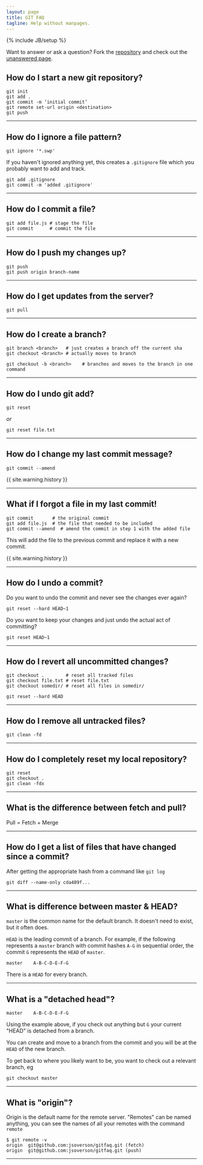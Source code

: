 ```yaml
---
layout: page
title: GIT FAQ
tagline: Help without manpages.
---
```

{% include JB/setup %}

Want to answer or ask a question? Fork the [repository](https://github.com/jsoverson/gitfaq) and check out the [unanswered page](./unanswered.html).

## How do I start a new git repository?

```
git init
git add .
git commit -m ‘initial commit’
git remote set-url origin <destination>
git push
```

------------------------------------------------

## How do I ignore a file pattern?

```
git ignore '*.swp'
```

If you haven't ignored anything yet, this creates a `.gitignore` file which you probably want to add and track.

```
git add .gitignore
git commit -m 'added .gitignore'
```

------------------------------------------------

## How do I commit a file?

```
git add file.js # stage the file
git commit      # commit the file
```

------------------------------------------------

## How do I push my changes up?

```
git push
git push origin branch-name
```

------------------------------------------------

## How do I get updates from the server?
 
```
git pull
```

------------------------------------------------

## How do I create a branch?

```
git branch <branch>   # just creates a branch off the current sha
git checkout <branch> # actually moves to branch

git checkout -b <branch>    # branches and moves to the branch in one command
```

------------------------------------------------

## How do I undo git add?

```
git reset
```

*or* 

```
git reset file.txt
```

------------------------------------------------

## How do I change my last commit message?

```
git commit --amend
```

{{ site.warning.history }}

------------------------------------------------

## What if I forgot a file in my last commit!

```
git commit       # the original commit
git add file.js  # the file that needed to be included
git commit --amend  # amend the commit in step 1 with the added file
```

This will add the file to the previous commit and replace it with a new commit.

{{ site.warning.history }}

------------------------------------------------

## How do I undo a commit?

Do you want to undo the commit and never see the changes ever again?

```
git reset --hard HEAD~1
```

Do you want to keep your changes and just undo the actual act of committing?

```
git reset HEAD~1
```

------------------------------------------------

## How do I revert all uncommitted changes?

```
git checkout .        # reset all tracked files
git checkout file.txt # reset file.txt
git checkout somedir/ # reset all files in somedir/
```

```
git reset --hard HEAD
```

------------------------------------------------

## How do I remove all untracked files?

```
git clean -fd
```

------------------------------------------------

## How do I completely reset my local repository?

```
git reset
git checkout .
git clean -fdx
```
------------------------------------------------

## What is the difference between fetch and pull?

Pull = Fetch + Merge

------------------------------------------------

## How do I get a list of files that have changed since a commit?

After getting the appropriate hash from a command like `git log`

```
git diff --name-only cda409f...
```

------------------------------------------------

## What is difference between master & HEAD?
 
`master` is the common name for the default branch. It doesn't need to exist, but it often does.

`HEAD` is the leading commit of a branch. For example, if the following represents a `master` branch with commit hashes 
`A-G` in sequential order, the commit `G` represents the `HEAD` of `master`. 

```
master    A-B-C-D-E-F-G
```

 There is a `HEAD` for every branch.

------------------------------------------------

## What is a "detached head"?

```
master    A-B-C-D-E-F-G
```

Using the example above, if you check out anything but `G` your current "HEAD" is detached from a branch.
 
You can create and move to a branch from the commit and you will be at the `HEAD` of the new branch.

To get back to where you likely want to be, you want to check out a relevant branch, eg

```
git checkout master
```

 
------------------------------------------------

## What is "origin"?

Origin is the default name for the remote server. "Remotes" can be named anything, you can see the names of all
 your remotes with the command `remote`
 
```
$ git remote -v
origin	git@github.com:jsoverson/gitfaq.git (fetch)
origin	git@github.com:jsoverson/gitfaq.git (push)
```

------------------------------------------------
